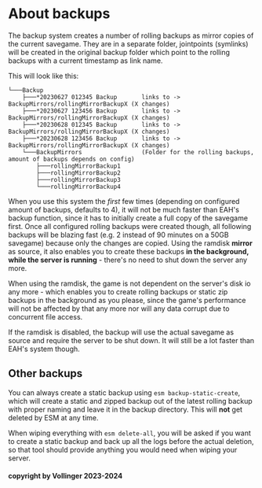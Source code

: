 # About backups

The backup system creates a number of rolling backups as mirror copies of the current savegame. They are in a separate folder, jointpoints (symlinks) will be created in the original backup folder which point to the rolling backups with a current timestamp as link name. 

This will look like this:
```
└───Backup
    ├───*20230627 012345 Backup       links to -> BackupMirrors/rollingMirrorBackupX (X changes)
    ├───*20230627 123456 Backup       links to -> BackupMirrors/rollingMirrorBackupX (X changes)
    ├───*20230628 012345 Backup       links to -> BackupMirrors/rollingMirrorBackupX (X changes)
    ├───*20230628 123456 Backup       links to -> BackupMirrors/rollingMirrorBackupX (X changes)
    └───BackupMirrors                 (Folder for the rolling backups, amount of backups depends on config)
        ├───rollingMirrorBackup1
        ├───rollingMirrorBackup2
        ├───rollingMirrorBackup3
        └───rollingMirrorBackup4
```
When you use this system the *first* few times (depending on configured amount of backups, defaults to 4), it will not be much faster than EAH's backup function, since it has to initially create a full copy of the savegame first. Once all configured rolling backups were created though, all following backups will be blazing fast (e.g. 2 instead of 90 minutes on a 50GB savegame) because only the changes are copied. Using the ramdisk **mirror** as source, it also enables you to create these backups **in the background, while the server is running** - there's no need to shut down the server any more.

When using the ramdisk, the game is not dependent on the server's disk io any more - which enables you to create rolling backups or static zip backups in the background as you please, since the game's performance will not be affected by that any more nor will any data corrupt due to concurrent file access.

If the ramdisk is disabled, the backup will use the actual savegame as source and require the server to be shut down. It will still be a lot faster than EAH's system though.

## Other backups

You can always create a static backup using `esm backup-static-create`, which will create a static and zipped backup out of the latest rolling backup with proper naming and leave it in the backup directory. This will **not** get deleted by ESM at any time.

When wiping everything with `esm delete-all`, you will be asked if you want to create a static backup and back up all the logs before the actual deletion, so that tool should provide anything you would need when wiping your server.

#### copyright by Vollinger 2023-2024